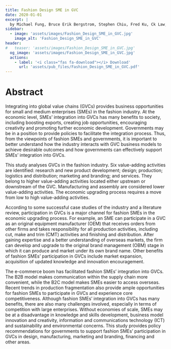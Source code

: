 ```yaml
---
title: Fashion Design SME in GVC
date: 2020-01-01
excerpt: |
  by Michael Fung, Bruce Erik Bergstrom, Stephen Chiu, Fred Ku, Ck Law, Bernard Suen, Andrew Yuen
sidebar:
  - image: 'assets/images/Fashion_Design_SME_in_GVC.jpg'
    image_alt: 'Fashion_Design_SME_in_GVC'
header:
#   teaser: 'assets/images/Fashion_Design_SME_in_GVC.jpg'
  og_image: 'assets/images/Fashion_Design_SME_in_GVC.jpg'
  actions:
    - label: '<i class="fas fa-download"></i> Download'
      url: 'assets/pub_files/Fashion_Design_SME_in_GVC.pdf'
---
```

# Abstract

Integrating into global value chains (GVCs) provides business opportunities for small and medium enterprises (SMEs) in the fashion industry. At the economic level, SMEs’ integration into GVCs has many benefits to society, including boosting exports, creating job opportunities, encouraging creativity and promoting further economic development. Governments may be in a position to provide policies to facilitate the integration process. Thus, from the viewpoints of fashion SMEs and governments, it is important to better understand how the industry interacts with GVC business models to achieve desirable outcomes and how governments can effectively support SMEs’ integration into GVCs.

This study analyses GVCs in the fashion industry. Six value-adding activities are identified: research and new product development; design; production; logistics and distribution; marketing and branding; and services. They belong to higher value-adding activities located either upstream or downstream of the GVC. Manufacturing and assembly are considered lower value-adding activities. The economic upgrading process requires a move from low to high value-adding activities.

According to some successful case studies of the industry and a literature review, participation in GVCs is a major channel for fashion SMEs in the economic upgrading process. For example, an SME can participate in a GVC as an original equipment manufacturer (OEM) that receives orders from other firms and takes responsibility for all production activities, including cut, make and trim (CMT) activities and finishing and distribution. After gaining expertise and a better understanding of overseas markets, the firm can develop and upgrade to the original brand management (OBM) stage in which it can produce and market under its own brand name. Other benefits of fashion SMEs’ participation in GVCs include market expansion, acquisition of updated knowledge and innovation encouragement.

The e-commerce boom has facilitated fashion SMEs’ integration into GVCs. The B2B model makes communication within the supply chain more convenient, while the B2C model makes SMEs easier to access overseas. Recent trends in production fragmentation also provide ample opportunities for fashion SMEs to participate in GVCs and experience core competitiveness. Although fashion SMEs’ integration into GVCs has many benefits, there are also many challenges involved, especially in terms of competition with large enterprises. Without economies of scale, SMEs may be at a disadvantage in knowledge and skills development, business model innovation and creativity, information and communications technology (ICT) and sustainability and environmental concerns. This study provides policy recommendations for governments to support fashion SMEs’ participation in GVCs in design, manufacturing, marketing and branding, financing and other areas.